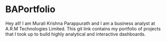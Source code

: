 # BAPortfolio

Hey all! 
I am Murali Krishna Parappurath and I am a business analyst at A.R.M Technologies Limited. This git link contains my portfolio of projects that I took up to build highly analytical and interactive dashboards. 
